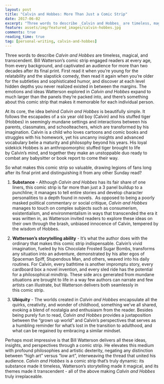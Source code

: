 ```yaml
---
layout: post
title: "Calvin and Hobbes: More Than Just a Comic Strip"
date: 2017-06-02
excerpt: "Three words to describe _Calvin and Hobbes_ are timeless, magical, and transcendent."
feature: assets/img/featured_images/calvin-hobbes.jpg
comments: true
reading_time: true
tag: [personal-writing, calvin-and-hobbes]
---
```


Three words to describe _Calvin and Hobbes_ are timeless, magical, and transcendent. Bill Watterson’s comic strip engaged readers at every age, from every background, and captivated an audience for more than two decades after its final print. First read it when you’re young for the relatability and the slapstick comedy, then read it again when you’re older for the subtleties and sophisticated humor, and discover at each level hidden depths you never realized existed in between the margins. The emotions and ideas Watterson explored in _Calvin and Hobbes_ expand to much larger than the panels they’re packed into, and there’s something about this comic strip that makes it memorable for each individual person.

At its core, the idea behind _Calvin and Hobbes_ is beautifully simple. It follows the escapades of a six year old boy (Calvin) and his stuffed tiger (Hobbes) in seemingly mundane settings and interactions between his parents, classmates, and schoolteachers, which are transformed by his imagination. Calvin is a child who loves cartoons and comic books and struggles with his homework, yet his uncanny insights and advanced vocabulary belie a maturity and philosophy beyond his years. His loyal sidekick Hobbes is an anthropomorphic stuffed tiger brought to life by Calvin’s mind, and together they make an unstoppable duo ready to combat any babysitter or book report to come their way.

So what makes this comic strip so valuable, drawing legions of fans long after its final print and distinguishing it from any other Sunday read?

1. **Substance** - Although _Calvin and Hobbes_ has its fair share of one liners, this comic strip is far more than just a 3 panel buildup to a punchline; it manages to tell entire stories and develop character personalities to a depth found in novels.  As opposed to being a poorly masked political commentary or social critique, _Calvin and Hobbes_ manages to touch on complex subjects such as consumerism, existentialism, and environmentalism in ways that transcended the era it was written in, as Watterson invited readers to explore these ideas on their own through the brash, unbiased innocence of Calvin, tempered by the wisdom of Hobbes.

1. **Watterson’s storytelling ability** - It’s what the author does with the ordinary that makes this comic strip indispensable. Calvin’s vivid imagination, fueled by his Chocolate Frosted Sugar Bombs, transforms any situation into an adventure, demonstrated by his alter egos of Spaceman Spiff, Stupendous Man, and others, weaved into his daily routines. For Calvin, every bathtime is another impromptu story, every cardboard box a novel invention, and every sled ride has the potential for a philosophical mindtrip. These side arcs generated from mundane situations are brought to life in a way few authors can narrate and few artists can illustrate, but Watterson delivers both seamlessly in this comic strip.

1. **Ubiquity** - The worlds created in _Calvin and Hobbes_ encapsulate all the quirks, creativity, and wonder of childhood, something we’ve all shared, evoking a blend of nostalgia and enthusiasm from the reader. Besides being purely fun to read, _Calvin and Hobbes_ provides a juxtaposition between the “grown up world” and Calvin’s perspectives that serves as a humbling reminder for what’s lost in the transition to adulthood, and what can be regained by embracing a similar mindset.

Perhaps most impressive is that Bill Watterson delivers all these ideas, insights, and perspectives through a comic strip. He elevates this medium with profound philosophies and artistic dexterity, negating any distinction between “high art” versus “low art”, interweaving the thread that united his audience. _Calvin and Hobbes_ is a comic strip that’s truly dynamic: its substance made it timeless, Watterson’s storytelling made it magical, and its themes made it transcendent - all of the above making _Calvin and Hobbes_ truly irreplaceable.
